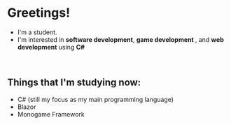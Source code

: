 <h1>Greetings!</h1>
<ul>
  <li>I'm a student.</li>
  <li>I'm interested in <strong>software development</strong>, <strong>game development </strong>, and <strong>web development</strong> using <strong>C#</strong> </li>
</ul>
<br>
<h2>Things that I'm studying now:</h2>
<ul>
  <li>C# (still my focus as my main programming language)</li>
  <li>Blazor</li>
  <li>Monogame Framework</li>
</ul>



<!--
**UrryPana/UrryPana** is a ✨ _special_ ✨ repository because its `README.md` (this file) appears on your GitHub profile.

Here are some ideas to get you started:

- 🔭 I’m currently working on ...
- 🌱 I’m currently learning ...
- 👯 I’m looking to collaborate on ...
- 🤔 I’m looking for help with ...
- 💬 Ask me about ...
- 📫 How to reach me: ...
- 😄 Pronouns: ...
- ⚡ Fun fact: ...
-->
